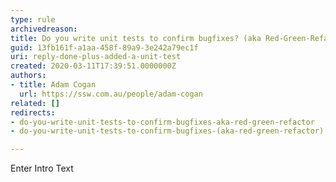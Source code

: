 ```yaml
---
type: rule
archivedreason: 
title: Do you write unit tests to confirm bugfixes? (aka Red-Green-Refactor)
guid: 13fb161f-a1aa-458f-89a9-3e242a79ec1f
uri: reply-done-plus-added-a-unit-test
created: 2020-03-11T17:39:51.0000000Z
authors:
- title: Adam Cogan
  url: https://ssw.com.au/people/adam-cogan
related: []
redirects:
- do-you-write-unit-tests-to-confirm-bugfixes-aka-red-green-refactor
- do-you-write-unit-tests-to-confirm-bugfixes-(aka-red-green-refactor)

---
```



Enter Intro Text
<br><excerpt class='endintro'></excerpt><br>



